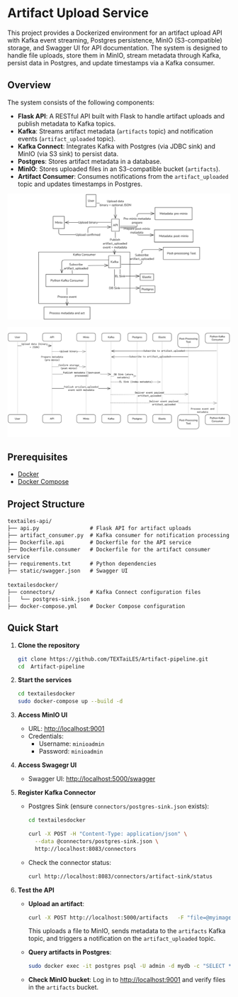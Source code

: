 # Artifact Upload Service

This project provides a Dockerized environment for an artifact upload API with Kafka event streaming, Postgres persistence, MinIO (S3-compatible) storage, and Swagger UI for API documentation. The system is designed to handle file uploads, store them in MinIO, stream metadata through Kafka, persist data in Postgres, and update timestamps via a Kafka consumer.

## Overview

The system consists of the following components:
- **Flask API**: A RESTful API built with Flask to handle artifact uploads and publish metadata to Kafka topics.
- **Kafka**: Streams artifact metadata (`artifacts` topic) and notification events (`artifact_uploaded` topic).
- **Kafka Connect**: Integrates Kafka with Postgres (via JDBC sink) and MinIO (via S3 sink) to persist data.
- **Postgres**: Stores artifact metadata in a database.
- **MinIO**: Stores uploaded files in an S3-compatible bucket (`artifacts`).
- **Artifact Consumer**: Consumes notifications from the `artifact_uploaded` topic and updates timestamps in Postgres.

![alt text](image.png)

![alt text](image-1.png)

## Prerequisites

- [Docker](https://www.docker.com/get-started)
- [Docker Compose](https://docs.docker.com/compose/)


## Project Structure

```
textailes-api/
├── api.py                # Flask API for artifact uploads
├── artifact_consumer.py  # Kafka consumer for notification processing
├── Dockerfile.api        # Dockerfile for the API service
├── Dockerfile.consumer   # Dockerfile for the artifact consumer service
├── requirements.txt      # Python dependencies
├── static/swagger.json   # Swagger UI

textailesdocker/
├── connectors/           # Kafka Connect configuration files
│   └── postgres-sink.json
├── docker-compose.yml    # Docker Compose configuration
```

## Quick Start

1. **Clone the repository**

   ```bash
   git clone https://github.com/TEXTaiLES/Artifact-pipeline.git
   cd  Artifact-pipeline
   ```

2. **Start the services**
  
   ```bash
   cd textailesdocker
   sudo docker-compose up --build -d
   ```

3. **Access MinIO UI**

   - URL: [http://localhost:9001](http://localhost:9001)
   - Credentials:
     - Username: `minioadmin`
     - Password: `minioadmin`

4. **Access Swagegr UI**

   - Swagger UI: [http://localhost:5000/swagger](http://localhost:5000/swagger)

5. **Register Kafka Connector**

   - Postgres Sink (ensure `connectors/postgres-sink.json` exists):
     ```bash
     cd textailesdocker
     ```

     ```bash
     curl -X POST -H "Content-Type: application/json" \
       --data @connectors/postgres-sink.json \
       http://localhost:8083/connectors
     ```
   - Check the connector status:
   
     ```bash
     curl http://localhost:8083/connectors/artifact-sink/status 
     ```
6. **Test the API**

    - **Upload an artifact**:
      ```bash
      curl -X POST http://localhost:5000/artifacts   -F "file=@myimage"   -F "metadata={\"filename\":\"myimage.png\",\"title\":\"powerpoint\",\"uploaded_by\":\"user123\"};type=application/json"
      ```
      This uploads a file to MinIO, sends metadata to the `artifacts` Kafka topic, and triggers a notification on the `artifact_uploaded` topic.

    - **Query artifacts in Postgres**:
        ```bash
        sudo docker exec -it postgres psql -U admin -d mydb -c "SELECT * FROM artifacts;"
        ```

    - **Check MinIO bucket**:
      Log in to [http://localhost:9001](http://localhost:9001) and verify files in the `artifacts` bucket.

